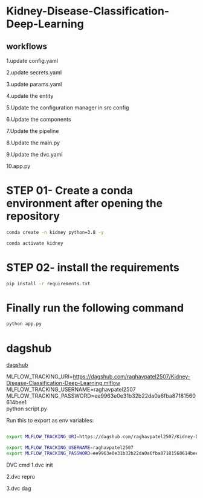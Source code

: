 # Kidney-Disease-Classification-Deep-Learning


## workflows

1.update config.yaml

2.update secrets.yaml 

3.update params.yaml

4.update the entity

5.Update the configuration manager in src config

6.Update the components

7.Update the pipeline

8.Update the main.py

9.Update the dvc.yaml

10.app.py

# STEP 01- Create a conda environment after opening the repository
```bash
conda create -n kidney python=3.8 -y 
```

```bash
conda activate kidney
```

# STEP 02- install the requirements
```bash
pip install -r requirements.txt
```

# Finally run the following command
```bash
python app.py
```

# dagshub
[dagshub](https://dagshub.com/)

MLFLOW_TRACKING_URI=https://dagshub.com/raghavpatel2507/Kidney-Disease-Classification-Deep-Learning.mlflow \
MLFLOW_TRACKING_USERNAME=raghavpatel2507 \
MLFLOW_TRACKING_PASSWORD=ee9963e0e31b32b22da0a6fba87181560614bee1 \
python script.py

Run this to export as env variables:
```bash

export MLFLOW_TRACKING_URI=https://dagshub.com/raghavpatel2507/Kidney-Disease-Classification-Deep-Learning.mlflow 

export MLFLOW_TRACKING_USERNAME=raghavpatel2507 
export MLFLOW_TRACKING_PASSWORD=ee9963e0e31b32b22da0a6fba87181560614bee1

```

DVC cmd
1.dvc init

2.dvc repro

3.dvc dag